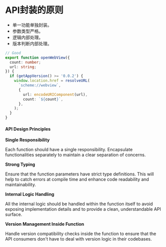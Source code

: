 # API封装的原则

* 单一功能单独封装。
* 参数类型严格。
* 逻辑内部处理。
* 版本判断内部处理。

```typescript
// Good
export function openWebView({
  count: number;
  url: string;
}) {
  if (getAppVersion() >= '0.0.2') {
    window.location.href = resolveURL(
      `scheme://webview`,
      {
        url: encodeURIComponent(url),
        count: `${count}`,
      },
    );
  }
}
```

#### API Design Principles

**Single Responsibility**

Each function should have a single responsibility. Encapsulate functionalities separately to maintain a clear separation of concerns.

**Strong Typing**

Ensure that the function parameters have strict type definitions. This will help to catch errors at compile time and enhance code readability and maintainability.

**Internal Logic Handling**

All the internal logic should be handled within the function itself to avoid exposing implementation details and to provide a clean, understandable API surface.

**Version Management Inside Function**

Handle version compatibility checks inside the function to ensure that the API consumers don't have to deal with version logic in their codebases.

